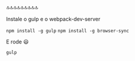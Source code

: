 :top::top::top::top::top::top::top::top::top:

Instale o gulp e o webpack-dev-server 

`npm install -g gulp` 
`npm install -g browser-sync`

E rode :smiley:

`gulp`

